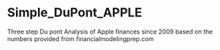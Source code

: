 # Simple_DuPont_APPLE
Three step Du pont Analysis of Apple finances since 2009 based on the numbers provided from financialmodelingprep.com
